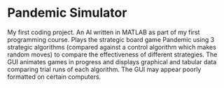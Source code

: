 # Pandemic Simulator

My first coding project. An AI written in MATLAB as part of my first programming course. Plays the strategic board game Pandemic using 3 strategic algorithms (compared against a control algorithm which makes random moves) to compare the effectiveness of different strategies. The GUI animates games in progress and displays graphical and tabular data comparing trial runs of each algorithm. The GUI may appear poorly formatted on certain computers.
